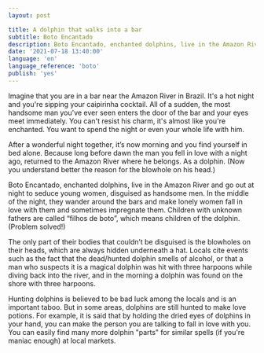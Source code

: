 ```yaml
---
layout: post

title: A dolphin that walks into a bar
subtitle: Boto Encantado
description: Boto Encantado, enchanted dolphins, live in the Amazon River and go out at night to seduce young women, disguised as handsome men. In the middle of the night, they wander around the bars and make lonely women fall in love with them and sometimes impregnate them. Children with unknown fathers are called “filhos de boto”, which means children of the dolphin.
date: '2021-07-18 13:40:00'
language: 'en'
language_reference: 'boto'
publish: 'yes'
---
```

Imagine that you are in a bar near the Amazon River in Brazil. It's a hot night and you're sipping your caipirinha cocktail. All of a sudden, the most handsome man you've ever seen enters the door of the bar and your eyes meet immediately. You can't resist his charm, it's almost like you're enchanted. You want to spend the night or even your whole life with him.

After a wonderful night together, it’s now morning and you find yourself in bed alone. Because long before dawn the man you fell in love with a night ago, returned to the Amazon River where he belongs. As a dolphin. (Now you understand better the reason for the blowhole on his head.)

Boto Encantado, enchanted dolphins, live in the Amazon River and go out at night to seduce young women, disguised as handsome men. In the middle of the night, they wander around the bars and make lonely women fall in love with them and sometimes impregnate them. Children with unknown fathers are called “filhos de boto”, which means children of the dolphin. (Problem solved!)

The only part of their bodies that couldn’t be disguised is the blowholes on their heads, which are always hidden underneath a hat. Locals cite events such as the fact that the dead/hunted dolphin smells of alcohol, or that a man who suspects it is a magical dolphin was hit with three harpoons while diving back into the river, and in the morning a dolphin was found on the shore with three harpoons.

Hunting dolphins is believed to be bad luck among the locals and is an important taboo. But in some areas, dolphins are still hunted to make love potions. For example, it is said that by holding the dried eyes of dolphins in your hand, you can make the person you are talking to fall in love with you. You can easily find many more dolphin "parts" for similar spells (if you're maniac enough) at local markets.
